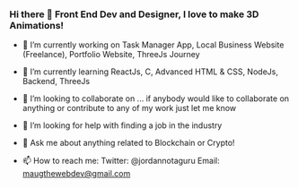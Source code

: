 ### Hi there 👋 Front End Dev and Designer, I love to make 3D Animations!

- 🔭 I’m currently working on Task Manager App, Local Business Website (Freelance), Portfolio Website, ThreeJs Journey

- 🌱 I’m currently learning ReactJs, C, Advanced HTML & CSS, NodeJs, Backend, ThreeJs

- 👯 I’m looking to collaborate on ... if anybody would like to collaborate on anything or contribute to any of my work just let me know

- 🤔 I’m looking for help with finding a job in the industry

- 💬 Ask me about anything related to Blockchain or Crypto!

- 📫 How to reach me: Twitter: @jordannotaguru Email: maugthewebdev@gmail.com




